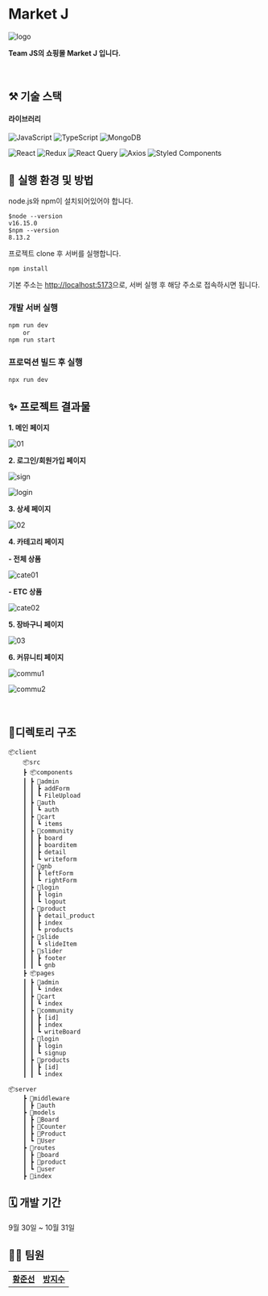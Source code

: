# Market J

![logo](https://user-images.githubusercontent.com/48309309/198953532-66ccad4c-4aee-4701-bdb3-69fa9f36906d.PNG)

**Team JS의 쇼핑몰 Market J 입니다.**

<br>

## ⚒️ 기술 스택

#### 라이브러리

![JavaScript](https://img.shields.io/badge/javascript-%23323330.svg?style=for-the-badge&logo=javascript&logoColor=%23F7DF1E)
![TypeScript](https://img.shields.io/badge/typescript-%23007ACC.svg?style=for-the-badge&logo=typescript&logoColor=white)
![MongoDB](https://img.shields.io/badge/MongoDB-%234ea94b.svg?style=for-the-badge&logo=mongodb&logoColor=white)

![React](https://img.shields.io/badge/react-61DAFB?style=for-the-badge&logo=react&logoColor=black)
![Redux](https://img.shields.io/badge/redux-%23593d88.svg?style=for-the-badge&logo=redux&logoColor=white)
![React Query](https://img.shields.io/badge/-React%20Query-FF4154?style=for-the-badge&logo=react%20query&logoColor=white)
![Axios](https://img.shields.io/badge/axios-%23323330.svg?style=for-the-badge)
![Styled Components](https://img.shields.io/badge/styled--components-DB7093?style=for-the-badge&logo=styled-components&logoColor=white)

## 📃 실행 환경 및 방법

node.js와 npm이 설치되어있어야 합니다.

```
$node --version
v16.15.0
$npm --version
8.13.2
```

프로젝트 clone 후 서버를 실행합니다.

```
npm install
```

기본 주소는 [http://localhost:5173](http://localhost:4000)으로, 서버 실행 후 해당 주소로 접속하시면 됩니다.

### 개발 서버 실행

```bash
npm run dev
    or
npm run start
```

### 프로덕션 빌드 후 실행

```bash
npx run dev
```

## ✨ 프로젝트 결과물

**1.  메인 페이지**

![01](https://user-images.githubusercontent.com/48309309/198954428-c5fd0200-63a2-4f02-a07d-88540285fd29.PNG)

**2.  로그인/회원가입 페이지**

![sign](https://user-images.githubusercontent.com/48309309/198956741-8766e204-75ed-447c-aa4c-b3c00cd5b4c2.PNG)

![login](https://user-images.githubusercontent.com/48309309/198956350-df6f7609-f258-4c6f-90bb-67c10885c91c.PNG)

**3.  상세 페이지**

![02](https://user-images.githubusercontent.com/48309309/198954601-51afca54-9141-4100-866b-3a6da8ca4a94.PNG)

**4.  카테고리 페이지**

**- 전체 상품**

![cate01](https://user-images.githubusercontent.com/48309309/199021375-d1730700-bdb3-462f-922f-f0a1ec030de5.PNG)

**- ETC 상품**

![cate02](https://user-images.githubusercontent.com/48309309/199021380-0d6d5e32-55bc-4560-8532-7b565c91830a.PNG)

**5.  장바구니 페이지**

![03](https://user-images.githubusercontent.com/71222288/199019929-75046ec3-91a3-4338-826e-0fe48e09b9d3.PNG)

**6. 커뮤니티 페이지**

![commu1](https://user-images.githubusercontent.com/48309309/198956534-4fc646dd-7d87-4133-aef6-65b988473247.PNG)

![commu2](https://user-images.githubusercontent.com/48309309/198956528-11f8042c-0b61-4dff-852d-b5095173f5ec.PNG)


<br>

## 📁디렉토리 구조

```
📦client
    📦src
    ┣ 📦components
    ┃ ┣ 📂admin
    ┃ ┃ ┣ addForm
    ┃ ┃ ┗ FileUpload
    ┃ ┣ 📂auth
    ┃ ┃ ┗ auth
    ┃ ┣ 📂cart
    ┃ ┃ ┗ items
    ┃ ┣ 📂community
    ┃ ┃ ┣ board
    ┃ ┃ ┣ boarditem
    ┃ ┃ ┣ detail
    ┃ ┃ ┗ writeform
    ┃ ┣ 📂gnb
    ┃ ┃ ┣ leftForm
    ┃ ┃ ┗ rightForm
    ┃ ┣ 📂login
    ┃ ┃ ┣ login
    ┃ ┃ ┗ logout
    ┃ ┣ 📂product
    ┃ ┃ ┣ detail_product
    ┃ ┃ ┣ index
    ┃ ┃ ┗ products
    ┃ ┣ 📂slide
    ┃ ┃ ┗ slideItem
    ┃ ┣ 📂slider
    ┃ ┃ ┣ footer
    ┃ ┃ ┗ gnb
    ┣ 📦pages
    ┃ ┣ 📂admin
    ┃ ┃ ┗ index
    ┃ ┣ 📂cart
    ┃ ┃ ┗ index
    ┃ ┣ 📂community
    ┃ ┃ ┣ [id]
    ┃ ┃ ┣ index
    ┃ ┃ ┗ writeBoard
    ┃ ┣ 📂login
    ┃ ┃ ┣ login
    ┃ ┃ ┗ signup
    ┃ ┣ 📂products
    ┃ ┃ ┣ [id]
    ┃ ┃ ┗ index

📦server
    ┣ 📂middleware
    ┃ ┣ 📜auth
    ┣ 📂models
    ┃ ┣ 📜Board
    ┃ ┣ 📜Counter
    ┃ ┣ 📜Product
    ┃ ┗ 📜User
    ┣ 📂routes
    ┃ ┣ 📜board
    ┃ ┣ 📜product
    ┃ ┗ 📜user
    ┣ 📜index
```

## 🗓️ 개발 기간

9월 30일 ~ 10월 31일

## 🧑‍💻 팀원

<table>
  <tr>
    <td align="center"><b><a href="https://github.com/hjs926">황준선</a></b></td>
    <td align="center"><b><a href="https://github.com/b-jisoo">방지수</a></b></td>
  </tr>
</table>
